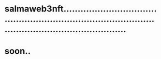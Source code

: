 # salmaweb3nft.................................................................................................................................
# soon..
